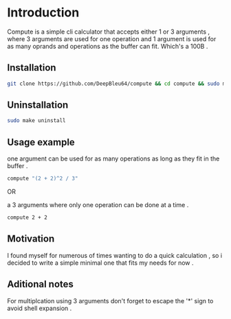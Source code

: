 # Introduction

Compute is a simple cli calculator that accepts either 1 or 3 arguments ,
where 3 arguments are used for one operation and 1 argument is used for as many oprands and 
operations as the buffer can fit. Which's a 100B .


## Installation


```sh
git clone https://github.com/DeepBleu64/compute && cd compute && sudo make install 
```


## Uninstallation

```sh
sudo make uninstall 
```


## Usage example 

one argument can be used for as many operations as long as they fit in the buffer .

```sh
compute "(2 + 2)^2 / 3"
```
OR

a 3 arguments where only one operation can be done at a time .

```sh
compute 2 + 2
```

## Motivation

I found myself for numerous of times wanting to do a quick calculation , so i decided to write a simple minimal one that fits my needs for now .

## Aditional notes 

For multiplcation using 3 arguments don't forget to escape the '*' sign to avoid shell expansion .

